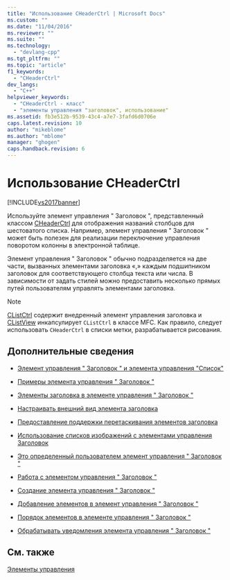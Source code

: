 ```yaml
---
title: "Использование CHeaderCtrl | Microsoft Docs"
ms.custom: ""
ms.date: "11/04/2016"
ms.reviewer: ""
ms.suite: ""
ms.technology: 
  - "devlang-cpp"
ms.tgt_pltfrm: ""
ms.topic: "article"
f1_keywords: 
  - "CHeaderCtrl"
dev_langs: 
  - "C++"
helpviewer_keywords: 
  - "CHeaderCtrl - класс"
  - "элементы управления "заголовок", использование"
ms.assetid: fb3e512b-9539-43c4-a7e7-3fafd6d0706e
caps.latest.revision: 10
author: "mikeblome"
ms.author: "mblome"
manager: "ghogen"
caps.handback.revision: 6
---
```

# Использование CHeaderCtrl
[!INCLUDE[vs2017banner](../assembler/inline/includes/vs2017banner.md)]

Используйте элемент управления " Заголовок ", представленный классом [CHeaderCtrl](../Topic/CHeaderCtrl%20Class.md) для отображения названий столбцов для шестоватого списка.  Например, элемент управления " Заголовок " может быть полезен для реализации переключение управления поворотом колонны в электронной таблице.  
  
 Элемент управления " Заголовок " обычно подразделяется на две части, вызванных элементами заголовка «,» каждым подшипником заголовок для соответствующего столбца текста или числа.  В зависимости от задать стилей можно предоставить несколько прямых путей пользователям управлять элементами заголовка.  
  
> [!NOTE]
>  [CListCtrl](../Topic/CListCtrl%20Class.md) содержит внедренный элемент управления заголовка и [CListView](../mfc/reference/clistview-class.md) инкапсулирует `CListCtrl` в классе MFC.  Как правило, следует использовать `CHeaderCtrl` в списки метки, разрабатывается рисования.  
  
## Дополнительные сведения  
  
-   [Элемент управления " Заголовок " и элемента управления "Список"](../mfc/header-control-and-list-control.md)  
  
-   [Примеры элемента управления " Заголовок "](../mfc/header-control-examples.md)  
  
-   [Элементы заголовка в элементе управления " Заголовок "](../mfc/header-items-in-a-header-control.md)  
  
-   [Настраивать внешний вид элемента заголовка](../Topic/Customizing%20the%20Header%20Item's%20Appearance.md)  
  
-   [Предоставление поддержки перетаскивания элементов заголовка](../mfc/providing-drag-and-drop-support-for-header-items.md)  
  
-   [Использование списков изображений с элементами управления Заголовок](../mfc/using-image-lists-with-header-controls.md)  
  
-   [Это определенный пользователем элемент управления " Заголовок "](../mfc/making-owner-drawn-header-controls.md)  
  
-   [Работа с элементом управления " Заголовок "](../mfc/working-with-a-header-control.md)  
  
-   [Создание элемента управления " Заголовок "](../mfc/creating-the-header-control.md)  
  
-   [Добавление элементов в элемент управления " Заголовок "](../mfc/adding-items-to-the-header-control.md)  
  
-   [Порядок элементов в элементе управления " Заголовок "](../mfc/ordering-items-in-the-header-control.md)  
  
-   [Обрабатывать уведомления элемента управления " Заголовок "](../mfc/processing-header-control-notifications.md)  
  
## См. также  
 [Элементы управления](../mfc/controls-mfc.md)